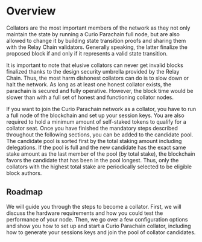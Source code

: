 # Overview

Collators are the most important members of the network as they not only maintain the state by running a Curio Parachain full node, but are also allowed to change it by building state transition proofs and sharing them with the Relay Chain validators. Generally speaking, the latter finalize the proposed block if and only if it represents a valid state transition. 

It is important to note  that elusive collators can never get invalid blocks finalized thanks to  the design security umbrella provided by the Relay Chain. Thus, the most harm dishonest collators can do is to slow down or halt the network. As long as at least one honest collator exists, the parachain is secured  and fully operative. However, the block time would be slower than with a full set of honest and functioning collator nodes.  

If you want to join the Curio Parachain network as a collator, you have to run a full node of the blockchain and  set up your session keys. You are also required to hold a minimum amount of  self-staked tokens to qualify for a collator seat. Once you have finished the mandatory steps described throughout the following sections, you can be added to the candidate pool. The candidate pool is sorted first by the total staking amount including delegations. If the pool is full and the new candidate has the exact same stake  amount as the last member of the pool (by total stake), the blockchain favors the candidate that has been in the pool longest. Thus, only the collators with the highest total stake are periodically selected to be eligible block authors.

## **Roadmap**

We will guide you through the steps to become a collator. First, we will discuss the hardware requirements and how you could test the performance of your node. Then, we go over a few configuration options and show you how to set up and start a Curio Parachain collator, including how to generate your sessions keys and join the pool of collator candidates.